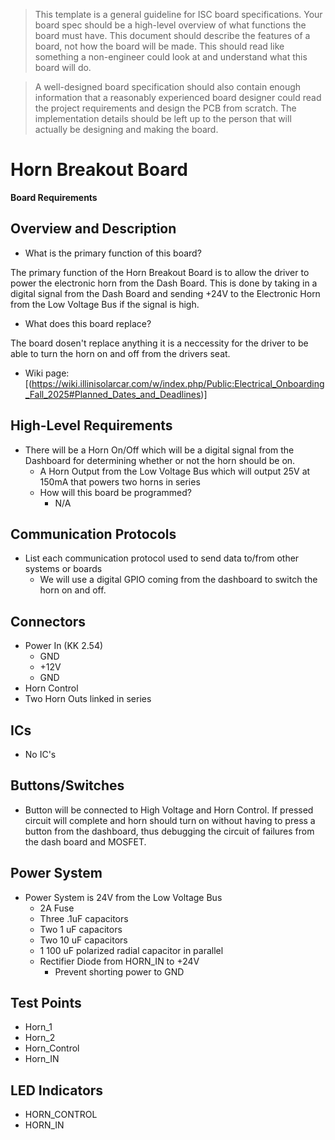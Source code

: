 > This template is a general guideline for ISC board specifications. Your board spec should be a high-level overview of what functions the board must have. This document should describe the features of a board, not how the board will be made. This should read like something a non-engineer could look at and understand what this board will do.

> A well-designed board specification should also contain enough information that a reasonably experienced board designer could read the project requirements and design the PCB from scratch. The implementation details should be left up to the person that will actually be designing and making the board.


# Horn Breakout Board

**Board Requirements**


## Overview and Description
- What is the primary function of this board?

The primary function of the Horn Breakout Board is to allow the driver to power the electronic horn from the Dash Board. This is done by taking in a digital signal from the Dash Board and sending +24V to the Electronic Horn from the Low Voltage Bus if the signal is high. 


- What does this board replace?

The board dosen't replace anything it is a neccessity for the driver to be able to turn the horn on and off from the drivers seat. 


- Wiki page: [(https://wiki.illinisolarcar.com/w/index.php/Public:Electrical_Onboarding_Fall_2025#Planned_Dates_and_Deadlines)]

## High-Level Requirements
- There will be a Horn On/Off which will be a digital signal from the Dashboard for determining whether or not the horn should be on. 
	- A Horn Output from the Low Voltage Bus which will output 25V at 150mA that powers two horns in series
	- How will this board be programmed?
		- N/A

## Communication Protocols
- List each communication protocol used to send data to/from other systems or boards
	- We will use a digital GPIO coming from the dashboard to switch the horn on and off.

## Connectors
 - Power In (KK 2.54)
	- GND
	- +12V
	- GND
 - Horn Control
 - Two Horn Outs linked in series 

## ICs
- No IC's 

## Buttons/Switches
- Button will be connected to High Voltage and Horn Control. If pressed circuit will complete and horn should turn on without having to press a button from the dashboard, thus debugging the circuit of failures from the dash board and MOSFET. 

## Power System
- Power System is 24V from the Low Voltage Bus
	- 2A Fuse 
	- Three .1uF capacitors
	- Two 1 uF capacitors
	- Two 10 uF capacitors 
	- 1 100 uF polarized radial capacitor in parallel 
	- Rectifier Diode from HORN_IN to +24V
		- Prevent shorting power to GND

## Test Points
- Horn_1
- Horn_2
- Horn_Control
- Horn_IN

## LED Indicators
- HORN_CONTROL
- HORN_IN 
